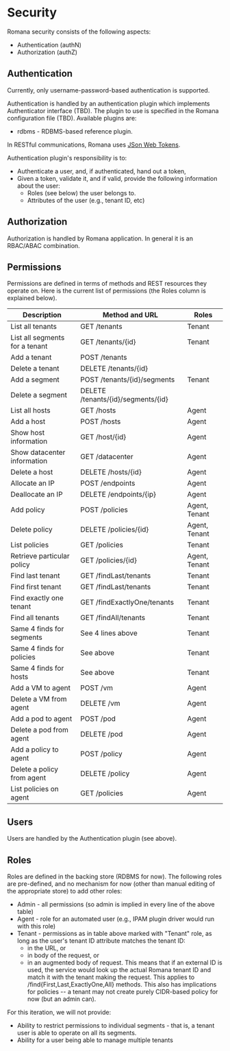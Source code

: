 Security
=========
Romana security consists of the following aspects:

 * Authentication (authN)
 * Authorization (authZ)

Authentication
---------------------
Currently, only username-password-based authentication is supported.

Authentication is handled by an authentication plugin which implements Authenticator interface (TBD). The plugin to use is specified in the Romana configuration file (TBD). Available plugins are:

 * rdbms - RDBMS-based reference plugin. 

In RESTful communications, Romana uses [JSon Web Tokens](https://jwt.io/).

Authentication plugin's responsibility is to:

 * Authenticate a user, and, if authenticated, hand out a token,
 * Given a token, validate it, and if valid, provide the following information about the user:
   * Roles (see below) the user belongs to.
   * Attributes of the user (e.g., tenant ID, etc)

Authorization
-------------------
Authorization is handled by Romana application. In general it is an RBAC/ABAC combination.

Permissions
-----------------
Permissions are defined in terms of methods and REST resources they operate on. 
Here is the current list of permissions (the Roles column is explained below).

| Description                  | Method and URL                   |Roles         |
|------------------------------|----------------------------------|--------------|
|List all tenants              |GET /tenants                      | Tenant       |
|List all segments for a tenant|GET /tenants/{id}                 | Tenant       |
|Add a tenant                  |POST /tenants                     |              |
|Delete a tenant               |DELETE /tenants/{id}              |              |
|Add a segment                 |POST /tenants/{id}/segments       | Tenant       |
|Delete a segment              |DELETE /tenants/{id}/segments/{id}|              |
|List all hosts                |GET /hosts                        | Agent        |
|Add a host                    |POST /hosts                       | Agent        |
|Show host information         |GET /host/{id}                    | Agent        |
|Show datacenter information   |GET /datacenter                   | Agent        |
|Delete a host                 |DELETE /hosts/{id}                | Agent        |
|Allocate an IP                |POST /endpoints                   | Agent        |
|Deallocate an IP              |DELETE /endpoints/{ip}            | Agent        |
|Add policy                    |POST /policies                    | Agent, Tenant|       
|Delete policy                 |DELETE /policies/{id}             | Agent, Tenant| 
|List policies                 |GET /policies                     | Tenant       |
|Retrieve particular policy    |GET /policies/{id}                | Agent, Tenant|
|Find last tenant              |GET /findLast/tenants             | Tenant       |
|Find first tenant             |GET /findLast/tenants             | Tenant       |
|Find exactly one tenant       |GET /findExactlyOne/tenants       | Tenant       |         
|Find all tenants              |GET /findAll/tenants              | Tenant       |                          
|Same 4 finds for segments     |See 4 lines above                 | Tenant       | 
|Same 4 finds for policies     |See above                         | Tenant       | 
|Same 4 finds for hosts        |See above                         | Tenant       | 
|Add a VM to agent             |POST /vm                          | Agent        |
|Delete a VM from agent        |DELETE /vm                        | Agent        |
|Add a pod to agent            |POST /pod                         | Agent        |
|Delete a pod from agent       |DELETE /pod                       | Agent        |
|Add a policy to agent         |POST /policy                      | Agent        |
|Delete a policy from agent    |DELETE /policy                    | Agent        |
|List policies on agent        |GET /policies                     | Agent        |
 
Users
--------
Users are handled by the Authentication plugin (see above). 

Roles
--------
Roles are defined in the backing store (RDBMS for now).  The following roles are pre-defined, and no mechanism for now (other than manual editing of the appropriate store) to add other roles:

* Admin  - all permissions (so admin is implied in every line of the above table)
* Agent - role for an automated user (e.g., IPAM plugin driver would run with this role)
* Tenant - permissions as in table above marked with "Tenant" role, as long as the user's tenant ID attribute matches the tenant ID:
   * in the URL, or 
   * in body of the request, or
  - in an augmented body of request. This means that if an external ID is used, the service would look up the actual Romana tenant ID and match it with the tenant making the request. 
This applies to /find{First,Last,ExactlyOne,All} methods. 
This also has implications for policies -- a tenant may not create purely CIDR-based policy for now (but an admin can). 

For this iteration, we will not provide:

 * Ability to restrict permissions to individual segments - that is, a tenant user is able to operate on all its segments. 
 * Ability for a user being able to manage multiple tenants






